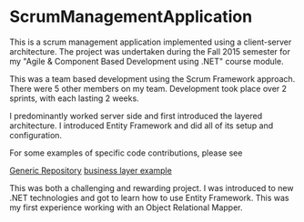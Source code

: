 # ScrumManagementApplication

This is a scrum management application implemented using a client-server architecture. The project was undertaken during the Fall 2015 semester for my "Agile & Component Based Development using .NET" course module.

This was a team based development using the Scrum Framework approach. There were 5 other members on my team. Development took place over 2 sprints, with each lasting 2 weeks.

I predominantly worked server side and first introduced the layered architecture. I introduced Entity Framework and did all of its setup and configuration.

For some examples of specific code contributions, please see

[Generic Repository](trunk/ScrumManagementApp/ScrumManagementApp.DAL/Repository/GenericRepository.cs)
[business layer example](trunk/ScrumManagementApp/ScrumManagementApp.Business/ProductBacklogLogic.cs)

This was both a challenging and rewarding project. I was introduced to new .NET technologies and got to learn how to use Entity Framework. This was my first experience working with an Object Relational Mapper.
